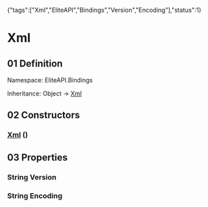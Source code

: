 {"tags":["Xml","EliteAPI","Bindings","Version","Encoding"],"status":1}

# Xml

## 01 Definition

Namespace: <span class='code'>EliteAPI.Bindings</span>

Inheritance: <span class='code'>Object</span> → <span class='code'>[Xml](../../EliteAPI/Bindings/Xml.html)</span>

## 02 Constructors

### <span class='code'>[Xml](../../EliteAPI/Bindings/Xml.html)</span> ()

## 03 Properties

### <span class='code'>String</span> Version

### <span class='code'>String</span> Encoding

